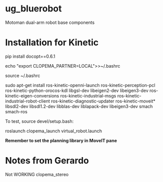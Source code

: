 # ug_bluerobot
Motoman dual-arm robot base components

# Installation for Kinetic

pip install docopt==0.6.1

echo "export CLOPEMA_PARTNER=LOCAL">>~/.bashrc

source ~/.bashrc

sudo apt-get install ros-kinetic-openni-launch ros-kinetic-perception-pcl ros-kinetic-python-orocos-kdl libgsl-dev libeigen2-dev libeigen3-dev ros-kinetic-eigen-conversions ros-kinetic-industrial-msgs ros-kinetic-industrial-robot-client ros-kinetic-diagnostic-updater ros-kinetic-moveit* libsdl2-dev libsdl1.2-dev libblas-dev liblapack-dev libeigen3-dev smach smach-ros

To test, source devel/setup.bash:

roslaunch clopema_launch virtual_robot.launch

**Remember to set the planning library in MoveIT pane**

# Notes from Gerardo

Not WORKING
clopema_stereo
